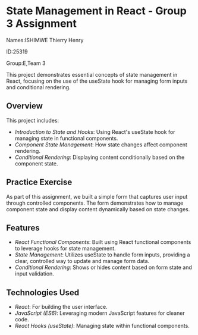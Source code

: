 # State Management in React - Group 3 Assignment

Names:ISHIMWE Thierry Henry

ID:25319

Group:E,Team 3



This project demonstrates essential concepts of state management in React, focusing on the use of the useState hook for managing form inputs and conditional rendering. 

## Overview

This project includes:

- *Introduction to State and Hooks*: Using React's useState hook for managing state in functional components.
- *Component State Management*: How state changes affect component rendering.
- *Conditional Rendering*: Displaying content conditionally based on the component state.

## Practice Exercise

As part of this assignment, we built a simple form that captures user input through controlled components. The form demonstrates how to manage component state and display content dynamically based on state changes.

## Features

- *React Functional Components*: Built using React functional components to leverage hooks for state management.
- *State Management*: Utilizes useState to handle form inputs, providing a clear, controlled way to update and manage form data.
- *Conditional Rendering*: Shows or hides content based on form state and input validation.

## Technologies Used

- *React*: For building the user interface.
- *JavaScript (ES6)*: Leveraging modern JavaScript features for cleaner code.
- *React Hooks (useState)*: Managing state within functional components.

